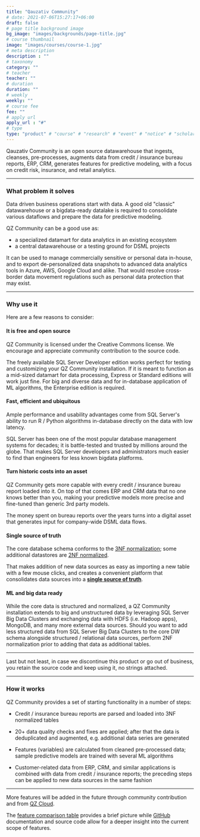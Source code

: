 ```yaml
---
title: "Qauzativ Community"
# date: 2021-07-06T15:27:17+06:00
draft: false
# page title background image
bg_image: "images/backgrounds/page-title.jpg"
# course thumbnail
image: "images/courses/course-1.jpg"
# meta description
description : ""
# taxonomy
category: ""
# teacher
teacher: ""
# duration
duration: ""
# weekly
weekly: ""
# course fee
fee: ""
# apply url
apply_url : "#"
# type
type: "product" # "course" # "research" # "event" # "notice" # "scholarship" # "post" # "deliverables"
---
```


Qauzativ Community is an open source datawarehouse that ingests, cleanses,
pre-processes, augments data from credit / insurance bureau reports, ERP, CRM,
generates features for predictive modeling, with a focus on credit risk,
insurance, and retail analytics.

***

### What problem it solves

Data driven business operations start with data.
A good old "classic" datawarehouse or a bigdata-ready datalake is required
to consolidate various dataflows and prepare the data for predictive modeling.

QZ Community can be a good use as:

* a specialized datamart for data analytics in an existing ecosystem
* a central datawarehouse or a testing ground for DSML projects

It can be used to manage commercially sensitive or personal data in-house,
and to export de-personalized data snapshots to advanced data analytics tools
in Azure, AWS, Google Cloud and alike.
That would resolve cross-border data movement regulations such as personal
data protection that may exist.

***

### Why use it

Here are a few reasons to consider:

#### It is free and open source

QZ Community is licensed under the Creative Commons license.
We encourage and appreciate community contribution to the source code.

The freely available SQL Server Developer edition works perfect for testing
and customizing your QZ Community installation.
If it is meant to function as a mid-sized datamart for data processing,
Express or Standard editions will work just fine.
For big and diverse data and for in-database application of ML algorithms,
the Enterprise edition is required.

#### Fast, efficient and ubiquitous

Ample performance and usability advantages come from SQL Server's ability
to run R / Python algorithms in-database directly on the data with low latency.

SQL Server has been one of the most popular database management systems
for decades; it is battle-tested and trusted by millions around the globe.
That makes SQL Server developers and administrators much easier to find
than engineers for less known bigdata platforms.

#### Turn historic costs into an asset

QZ Community gets more capable with every credit / insurance bureau report
loaded into it. On top of that comes ERP and CRM data that no one knows better
than you, making your predictive models more precise and fine-tuned than
generic 3rd party models.

The money spent on bureau reports over the years turns into a digital asset
that generates input for company-wide DSML data flows.

#### Single source of truth

The core database schema conforms to the
[3NF normalization](https://en.wikipedia.org/wiki/Third_normal_form);
some additional datastores are
[2NF normalized](https://en.wikipedia.org/wiki/Second_normal_form).

That makes addition of new data sources as easy as importing a new table with
a few mouse clicks, and creates a convenient platform that consolidates
data sources into a
[**single source of truth**](https://en.wikipedia.org/wiki/Single_source_of_truth).

#### ML and big data ready

While the core data is structured and normalized, a QZ Community installation
extends to big and unstructured data by leveraging SQL Server Big Data Clusters
and exchanging data with HDFS (i.e. Hadoop apps), MongoDB, and many more
external data sources.
Should you want to add less structured data from SQL Server Big Data Clusters
to the core DW schema alongside structured / relational data sources,
perform 2NF normalization prior to adding that data as additional tables.

***

Last but not least, in case we discontinue this product or go out of business,
you retain the source code and keep using it, no strings attached.

***

### How it works

QZ Community provides a set of starting functionality in a number of steps:

* Credit / insurance bureau reports are parsed and loaded into 3NF normalized tables

* 20+ data quality checks and fixes are applied; after that the data is
  deduplicated and augmented, e.g. additional data series are generated

* Features (variables) are calculated from cleaned pre-processed data;
  sample predictive models are trained with several ML algorithms

* Customer-related data from ERP, CRM, and similar applications is combined
  with data from credit / insurance reports;
  the preceding steps can be applied to new data sources in the same fashion

***

More features will be added in the future through community contribution
and from [QZ Cloud](/product/qauzativ_cloud).

The [feature comparison table](/product) provides a brief picture while
[GitHub](https://github.com/Qauzativ) documentation and source code allow for
a deeper insight into the current scope of features.
